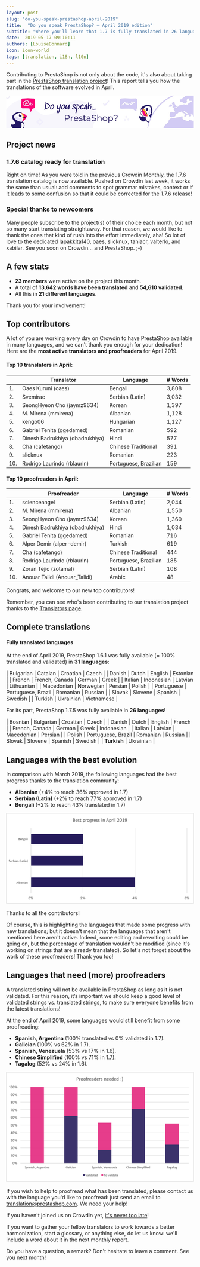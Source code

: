 ```yaml
---
layout: post
slug: "do-you-speak-prestashop-april-2019"
title:  "Do you speak PrestaShop? – April 2019 edition"
subtitle: "Where you'll learn that 1.7 is fully translated in 26 languages"
date:  2019-05-17 09:10:11
authors: [LouiseBonnard]
icon: icon-world
tags: [translation, i18n, l10n]
---
```


Contributing to PrestaShop is not only about the code, it's also about taking part in the [PrestaShop translation project](https://crowdin.com/project/prestashop-official)! This report tells you how the translations of the software evolved in April.

![Crowdin Monthly banner](/assets/images/2019/01/Build-Crowdin-banner.jpg)

## Project news


### 1.7.6 catalog ready for translation

Right on time! As you were told in the previous Crowdin Monthly, the 1.7.6 translation catalog is now available. Pushed on Crowdin last week, it works the same than usual: add comments to spot grammar mistakes, context or if it leads to some confusion so that it could be corrected for the 1.7.6 release!


### Special thanks to newcomers

Many people subscribe to the project(s) of their choice each month, but not so many start translating straightaway. For that reason, we would like to thank the ones that kind of rush into the effort immediately, aha! So lot of love to the dedicated lapakkita140, oaes, slicknux, taniacr, valterlo, and xabilar. See you soon on Crowdin… and PrestaShop. ;-)


## A few stats
 
* **23 members** were active on the project this month.
* A total of **13,642 words have been translated** and **54,610 validated**.
* All this in **21 different languages**.
 
Thank you for your involvement!
 

## Top contributors
 
A lot of you are working every day on Crowdin to have PrestaShop available in many languages, and we can't thank you enough for your dedication! Here are the **most active translators and proofreaders** for April 2019.
 
#### Top 10 translators in April:
 
| |Translator | Language | # Words
|-|---------- | -------- | ----------------
 1. | Oaes Kuruni (oaes) | Bengali | 3,808
 2. | Svemirac | Serbian (Latin) | 3,032
 3. | SeongHyeon Cho (jaymz9634) | Korean | 1,397
 4. | M. Mirena (mmirena) | Albanian | 1,128
 5. | kengo06 | Hungarian | 1,127
 6. | Gabriel Tenita (ggedamed) | Romanian | 592
 7. | Dinesh Badrukhiya (dbadrukhiya) | Hindi | 577
 8. | Cha (cafetango) | Chinese Traditional | 391
 9. | slicknux | Romanian | 223
10. | Rodrigo Laurindo (rblaurin) | Portuguese, Brazilian | 159
 
 
#### Top 10 proofreaders in April:
 
| | Proofreader | Language | # Words
|-| ---------- | -------- | ----------------
 1. | scienceangel | Serbian (Latin) | 2,044
 2. | M. Mirena (mmirena) | Albanian | 1,550
 3. | SeongHyeon Cho (jaymz9634) | Korean | 1,360
 4. | Dinesh Badrukhiya (dbadrukhiya) | Hindi | 1,034
 5. | Gabriel Tenita (ggedamed) | Romanian | 716
 6. | Alper Demir (alper-demir) | Turkish | 619
 7. | Cha (cafetango) | Chinese Traditional | 444
 8. | Rodrigo Laurindo (rblaurin) | Portuguese, Brazilian | 185
 9. | Zoran Tejic (zotamal) | Serbian (Latin) | 108
10. | Anouar Talidi (Anouar_Talidi) | Arabic | 48

Congrats, and welcome to our new top contributors!
 
Remember, you can see who's been contributing to our translation project thanks to the [Translators page](http://translators.prestashop.com/).
 
 
## Complete translations
 
#### Fully translated languages
 
At the end of April 2019, PrestaShop 1.6.1 was fully available (= 100% translated and validated) in **31 languages**:
 
| Bulgarian | Catalan | Croatian | Czech |
| Danish | Dutch | English | Estonian |
| French | French, Canada | German | Greek |
| Italian | Indonesian | Latvian | Lithuanian |
| Macedonian | Norwegian | Persian | Polish |
| Portuguese | Portuguese, Brazil | Romanian | Russian |
| Slovak | Slovene | Spanish | Swedish |
| Turkish | Ukrainian | Vietnamese |
 
For its part, PrestaShop 1.7.5 was fully available in **26 languages**!
 
| Bosnian | Bulgarian | Croatian | Czech |
| Danish | Dutch | English | French |
| French, Canada | German | Greek | Indonesian |
| Italian | Latvian | Macedonian | Persian |
| Polish | Portuguese, Brazil | Romanian | Russian |
| Slovak | Slovene | Spanish | Swedish |
| **Turkish** | Ukrainian |
 
 
## Languages with the best evolution
 
In comparison with March 2019, the following languages had the best progress thanks to the translation community:
 
* **Albanian** (+4% to reach 36% approved in 1.7)
* **Serbian (Latin)** (+2% to reach 77% approved in 1.7)
* **Bengali** (+2% to reach 43% translated in 1.7)
 
![Best translation progress for April 2019](/assets/images/2019/05/Build_Crowdin_progress_April19.png)
 
Thanks to all the contributors!
 
Of course, this is highlighting the languages that made some progress with new translations; but it doesn't mean that the languages that aren't mentioned here aren't active. Indeed, some editing and rewriting could be going on, but the percentage of translation wouldn't be modified (since it's working on strings that are already translated). So let's not forget about the work of these proofreaders! Thank you too!
 
 
## Languages that need (more) proofreaders
 
A translated string will not be available in PrestaShop as long as it is not validated. For this reason, it’s important we should keep a good level of validated strings vs. translated strings, to make sure everyone benefits from the latest translations!
 
At the end of April 2019, some languages would still benefit from some proofreading:
 
* **Spanish, Argentina** (100% translated vs 0% validated in 1.7).
* **Galician** (100% vs 62% in 1.7).
* **Spanish, Venezuela** (53% vs 17% in 1.6).
* **Chinese Simplified** (100% vs 71% in 1.7).
* **Tagalog** (52% vs 24% in 1.6).
 
![Languages that need proofreading](/assets/images/2019/05/Build-Crowdin-proofreading-April19.png)
 
If you wish to help to proofread what has been translated, please contact us with the language you'd like to proofread: just send an email to translation@prestashop.com. We need your help! 
 
If you haven't joined us on Crowdin yet, [it's never too late](https://crowdin.com/project/prestashop-official)!
 
If you want to gather your fellow translators to work towards a better harmonization, start a glossary, or anything else, do let us know: we'll include a word about it in the next monthly report.
 
Do you have a question, a remark? Don't hesitate to leave a comment. See you next month!
